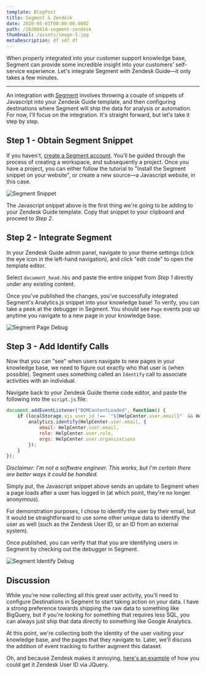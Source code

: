 ```yaml
---
template: BlogPost
title: Segment & Zendesk
date: 2020-05-01T00:00:00.000Z
path: /20200414-segment-zendesk
thumbnail: /assets/image-5.jpg
metaDescription: df sdf df
---
```


When properly integrated into your customer support knowledge base, Segment can provide some incredible insight into your customers' self-service experience. Let's integrate Segment with Zendesk Guide—it only takes a few minutes.

<!-- end -->

---
An integration with [Segment](https://www.segment.com/) involves throwing a couple of snippets of Javascript into your Zendesk Guide template, and then configuring destinations where Segment will ship the data for analysis or automation. For now, I'll focus on the integration. It's straight forward, but let's take it step by step. 

## Step 1 - Obtain Segment Snippet
If you haven't, [create a Segment account](https://app.segment.com/signup/). You'll be guided through the process of creating a workspace, and subsequently a project. Once you have a project, you can either follow the tutorial to "Install the Segment snippet on your website", or create a new source—a Javascript website, in this case. 

![Segment Snippet](/assets/segment_snippet.png)

The Javascript snippet above is the first thing we're going to be adding to your Zendesk Guide template. Copy that snippet to your clipboard and proceed to _Step 2_. 

## Step 2 - Integrate Segment
In your Zendesk Guide admin panel, navigate to your theme settings (click the eye icon in the left-hand navigation), and click "edit code" to open the template editor. 

Select `document_head.hbs` and paste the entire snippet from _Step 1_ directly under any existing content. 

Once you've published the changes, you've successfully integrated Segment's Analytics.js snippet into your knowledge base! To verify, you can take a peek at the debugger in Segment. You should see `Page` events pop up anytime you navigate to a new page in your knowledge base.

![Segment Page Debug](/assets/segment_page_debug.png)

## Step 3 - Add Identify Calls

Now that you can "see" when users navigate to new pages in your knowledge base, we need to figure out exactly who that user is (when possible). Segment uses something called an `Identify` call to associate activities with an individual. 

Navigate back to your Zendesk Guide theme code editor, and paste the following into the `script.js` file: 

```js
document.addEventListener("DOMContentLoaded", function() {
    if (localStorage.ajs_user_id !== `"${HelpCenter.user.email}"` && HelpCenter.user.role !== 'anonymous') {
        analytics.identify(HelpCenter.user.email, {
            email: HelpCenter.user.email,
            role: HelpCenter.user.role,
            orgs: HelpCenter.user.organizations
        });
    }
});
```
_Disclaimer: I'm not a software engineer. This works, but I'm certain there are better ways it could be handled._

Simply put, the Javascript snippet above sends an update to Segment when a page loads after a user has logged in (at which point, they're no longer anonymous). 

For demonstration purposes, I chose to identify the user by their email, but it would be straightforward to use some other unique data to identify the user as well (such as the Zendesk User ID, or an ID from an external system). 

Once published, you can verify that that you are identifying users in Segment by checking out the debugger in Segment. 

![Segment Identify Debug](/assets/segment_identify_debug.png)

## Discussion

While you're now collecting all this great user activity, you'll need to configure Destinations in Segment to start taking action on your data. I have a strong preference towards shipping the raw data to something like BigQuery, but if you're looking for something that requires less SQL, you can always just ship that data directly to something like Google Analytics. 

At this point, we're collecting both the identity of the user visiting your knowledge base, and the pages that they navigate to. Later, we'll discuss the addition of event tracking to further augment this dataset. 

Oh, and because Zendesk makes it annoying, <a href="https://gist.github.com/gm/036914a7434b693569c239a228851c66#file-get_zd_user_id" target="_blank">here's an example</a> of how you could get it Zendesk User ID via JQuery.